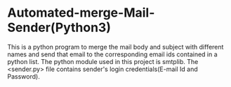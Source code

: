 # Automated-merge-Mail-Sender(Python3)
This is a python program to merge the mail body and subject with different names and send that email to the corresponding email ids contained in a python list.
The python module used in this project is smtplib.
The <sender.py> file contains sender's login credentials(E-mail Id and Password).
